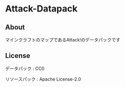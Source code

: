 # Attack-Datapack
## About
マインクラフトのマップであるAttack!のデータパックです
## License
データパック : CC0

リソースパック : Apache License-2.0

